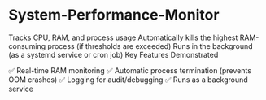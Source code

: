 # System-Performance-Monitor
Tracks CPU, RAM, and process usage  Automatically kills the highest RAM-consuming process (if thresholds are exceeded)  Runs in the background (as a systemd service or cron job)
 Key Features Demonstrated 
 
✅ Real-time RAM monitoring
✅ Automatic process termination (prevents OOM crashes)
✅ Logging for audit/debugging
✅ Runs as a background service
